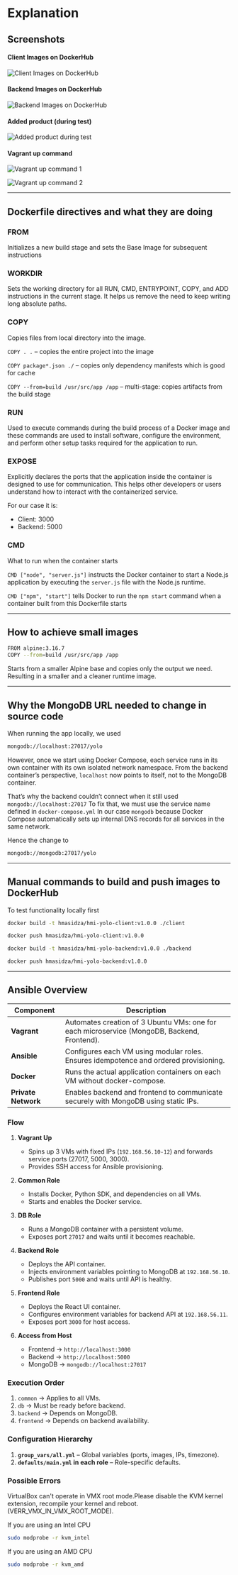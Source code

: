 # Explanation

## Screenshots

#### Client Images on DockerHub

![Client Images on DockerHub](hmi-yolo-client-image.png)

#### Backend Images on DockerHub

![Backend Images on DockerHub](hmi-yolo-backend-image.png)

#### Added product (during test)

![Added product during test](added-product.png)

#### Vagrant up command

![Vagrant up command 1](vagrant-up-1.png)

![Vagrant up command 2](vagrant-up-2.png)

---

## Dockerfile directives and what they are doing

### FROM

Initializes a new build stage and sets the Base Image for subsequent instructions

### WORKDIR

Sets the working directory for all RUN, CMD, ENTRYPOINT, COPY, and ADD instructions in the current stage. It helps us remove the need to keep writing long absolute paths.

### COPY

Copies files from local directory into the image.

```COPY . .``` – copies the entire project into the image

```COPY package*.json ./``` – copies only dependency manifests which is good for cache

```COPY --from=build /usr/src/app /app``` – multi-stage: copies artifacts from the build stage

### RUN

Used to execute commands during the build process of a Docker image and these commands are used to install software, configure the environment, and perform other setup tasks required for the application to run.

### EXPOSE

Explicitly declares the ports that the application inside the container is designed to use for communication. This helps other developers or users understand how to interact with the containerized service.

For our case it is:
- Client: 3000
- Backend: 5000

### CMD

What to run when the container starts

```CMD ["node", "server.js"]``` instructs the Docker container to start a Node.js application by executing the ```server.js``` file with the Node.js runtime.

```CMD ["npm", "start"]``` tells Docker to run the ```npm start``` command when a container built from this Dockerfile starts

---

## How to achieve small images

```bash
FROM alpine:3.16.7
COPY --from=build /usr/src/app /app
```

Starts from a smaller Alpine base and copies only the output we need. Resulting in a smaller and a cleaner runtime image.

---

## Why the MongoDB URL needed to change in source code

When running the app locally, we used 
```bash 
mongodb://localhost:27017/yolo
```

However, once we start using Docker Compose, each service runs in its own container with its own isolated network namespace.
From the backend container’s perspective, ```localhost``` now points to itself, not to the MongoDB container.

That’s why the backend couldn’t connect when it still used ```mongodb://localhost:27017```
To fix that, we must use the service name defined in ```docker-compose.yml``` 
In our case ```mongodb``` because Docker Compose automatically sets up internal DNS records for all services in the same network.

Hence the change to
```bash
mongodb://mongodb:27017/yolo
```

---

## Manual commands to build and push images to DockerHub
To test functionality locally first

```bash
docker build -t hmasidza/hmi-yolo-client:v1.0.0 ./client
```

```bash
docker push hmasidza/hmi-yolo-client:v1.0.0
```

```bash
docker build -t hmasidza/hmi-yolo-backend:v1.0.0 ./backend
```

```bash
docker push hmasidza/hmi-yolo-backend:v1.0.0
```

---

## Ansible Overview

| Component           | Description                                                                                 |
|---------------------|---------------------------------------------------------------------------------------------|
| **Vagrant**         | Automates creation of 3 Ubuntu VMs: one for each microservice (MongoDB, Backend, Frontend). |
| **Ansible**         | Configures each VM using modular roles. Ensures idempotence and ordered provisioning.       |
| **Docker**          | Runs the actual application containers on each VM without docker-compose.                   |
| **Private Network** | Enables backend and frontend to communicate securely with MongoDB using static IPs.         |

### Flow

1. **Vagrant Up**
   - Spins up 3 VMs with fixed IPs (`192.168.56.10-12`) and forwards service ports (27017, 5000, 3000).
   - Provides SSH access for Ansible provisioning.

2. **Common Role**
   - Installs Docker, Python SDK, and dependencies on all VMs.
   - Starts and enables the Docker service.

3. **DB Role**
   - Runs a MongoDB container with a persistent volume.
   - Exposes port `27017` and waits until it becomes reachable.

4. **Backend Role**
   - Deploys the API container.
   - Injects environment variables pointing to MongoDB at `192.168.56.10`.
   - Publishes port `5000` and waits until API is healthy.

5. **Frontend Role**
   - Deploys the React UI container.
   - Configures environment variables for backend API at `192.168.56.11`.
   - Exposes port `3000` for host access.

6. **Access from Host**
   - Frontend → `http://localhost:3000`
   - Backend → `http://localhost:5000`
   - MongoDB → `mongodb://localhost:27017`

### Execution Order

1. `common` → Applies to all VMs.  
2. `db` → Must be ready before backend.  
3. `backend` → Depends on MongoDB.  
4. `frontend` → Depends on backend availability.

### Configuration Hierarchy

1. **`group_vars/all.yml`** – Global variables (ports, images, IPs, timezone).  
2. **`defaults/main.yml` in each role** – Role-specific defaults.

### Possible Errors

VirtualBox can't operate in VMX root mode.Please disable the KVM kernel extension, recompile your kernel and reboot.
(VERR_VMX_IN_VMX_ROOT_MODE).

If you are using an Intel CPU

```bash
sudo modprobe -r kvm_intel
```

If you are using an AMD CPU

```bash
sudo modprobe -r kvm_amd
```